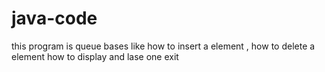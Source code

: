# java-code
this program is queue bases like how to insert a element ,
how to delete a element
how to display 
and lase one exit
